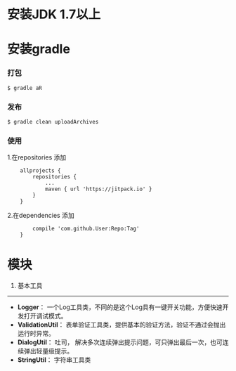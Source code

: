 # 安装JDK 1.7以上
# 安装gradle




### 打包

```
$ gradle aR
```

### 发布

```
$ gradle clean uploadArchives
```

### 使用
1.在repositories 添加

```
	allprojects {
		repositories {
			...
			maven { url 'https://jitpack.io' }
		}
	}
```
2.在dependencies 添加

```		dependencies {
		compile 'com.github.User:Repo:Tag'
	}
```

# 模块

1. 基本工具
-----
- **Logger**：	一个Log工具类，不同的是这个Log具有一键开关功能，方便快速开发打开调试模式。
- **ValidationUtil**：	表单验证工具类，提供基本的验证方法，验证不通过会抛出运行时异常。
- **DialogUtil**：	吐司， 解决多次连续弹出提示问题，可只弹出最后一次，也可连续弹出轻量级提示。
- **StringUtil**：	字符串工具类


